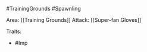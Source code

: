 #TrainingGrounds #Spawnling 

Area: [[Training Grounds]]
Attack: [[Super-fan Gloves]]

Traits:
- #Imp 